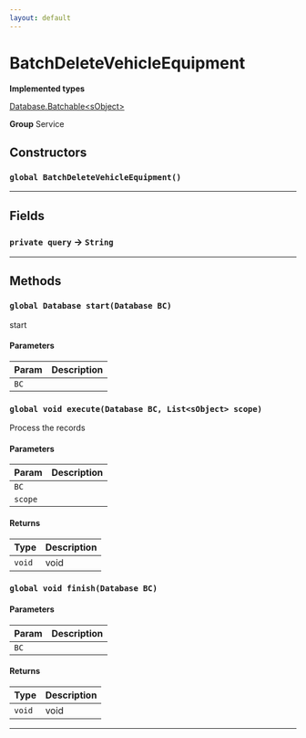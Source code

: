 ```yaml
---
layout: default
---
```

# BatchDeleteVehicleEquipment



**Implemented types**

[Database.Batchable&lt;sObject&gt;](Database.Batchable&lt;sObject&gt;)


**Group** Service

## Constructors
### `global BatchDeleteVehicleEquipment()`
---
## Fields

### `private query` → `String`


---
## Methods
### `global Database start(Database BC)`

start

#### Parameters

|Param|Description|
|---|---|
|`BC`||

### `global void execute(Database BC, List<sObject> scope)`

Process the records

#### Parameters

|Param|Description|
|---|---|
|`BC`||
|`scope`||

#### Returns

|Type|Description|
|---|---|
|`void`|void|

### `global void finish(Database BC)`
#### Parameters

|Param|Description|
|---|---|
|`BC`||

#### Returns

|Type|Description|
|---|---|
|`void`|void|

---
